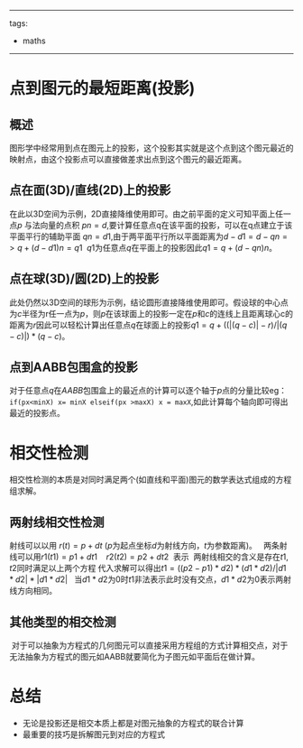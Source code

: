 
---
tags:
  - maths
---

# 点到图元的最短距离(投影)

## 概述

图形学中经常用到点在图元上的投影，这个投影其实就是这个点到这个图元最近的映射点，由这个投影点可以直接做差求出点到这个图元的最近距离。

## 点在面(3D)/直线(2D)上的投影

在此以3D空间为示例，2D直接降维使用即可。由之前平面的定义可知平面上任一点$p$ 与法向量的点积 $pn=d$,要计算任意点q在该平面的投影，可以在q点建立于该平面平行的辅助平面 $qn=d1$,由于两平面平行所以平面距离为$d-d1=d-qn=>q + (d-d1)n = q1$  $q1$为任意点$q$在平面上的投影因此$q1=q+(d-qn)n$。

## 点在球(3D)/圆(2D)上的投影

此处仍然以3D空间的球形为示例，结论圆形直接降维使用即可。假设球的中心点为$c$半径为r任一点为$p$，则$p$在该球面上的投影一定在$p$和$c$的连线上且距离球心c的距离为$r$因此可以轻松计算出任意点$q$在球面上的投影$q1 = q +((|(q-c)| - r)/|(q-c)| ) * (q-c)$。

## 点到AABB包围盒的投影

对于任意点$q$在$AABB$包围盒上的最近点的计算可以逐个轴于$p$点的分量比较eg：```if(px<minX) x= minX elseif(px >maxX) x = maxX```,如此计算每个轴向即可得出最近的投影点。

# 相交性检测

相交性检测的本质是对同时满足两个(如直线和平面)图元的数学表达式组成的方程组求解。

## 两射线相交性检测

射线可以以用 $r(t)=p+dt$ ($p$为起点坐标$d$为射线方向，$t$为参数距离)。   两条射线可以用$r1(t1)=p1+dt1$    $r2(t2)=p2+dt2$  表示  两射线相交的含义是存在$t1,t2$同时满足以上两个方程 代入求解可以得出$t1 =((p2-p1)*d2)*(d1*d2) / |d1*d2|*|d1*d2|$   当$d1*d2$为0时$t1$非法表示此时没有交点，$d1*d2$为0表示两射线方向相同。

## 其他类型的相交检测

 对于可以抽象为方程式的几何图元可以直接采用方程组的方式计算相交点，对于无法抽象为方程式的图元如AABB就要简化为子图元如平面后在做计算。

# 总结

- 无论是投影还是相交本质上都是对图元抽象的方程式的联合计算
- 最重要的技巧是拆解图元到对应的方程式
